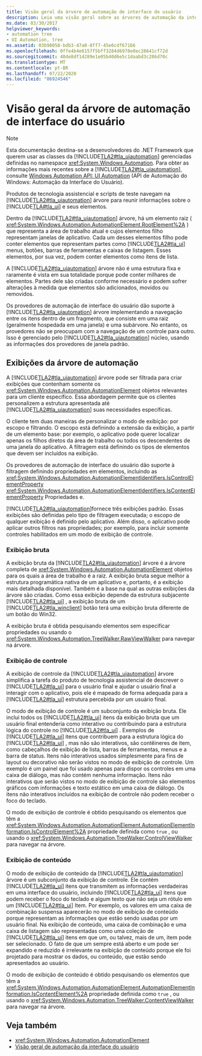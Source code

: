 ```yaml
---
title: Visão geral da árvore de automação de interface do usuário
description: Leia uma visão geral sobre as árvores de automação da interface do usuário. Saiba mais sobre exibições diferentes de uma árvore de automação de interface do usuário, como exibição bruta, exibição de controle e exibição de conteúdo.
ms.date: 03/30/2017
helpviewer_keywords:
- automation tree
- UI Automation, tree
ms.assetid: 03b98058-bdb3-47a0-8ff7-45e6cdf67166
ms.openlocfilehash: 0ffe4b4e6157f5bff3284d6978e0ec28641cf72d
ms.sourcegitcommit: 40de8df14289e1e05b40d6e5c1daabd3c286d70c
ms.translationtype: MT
ms.contentlocale: pt-BR
ms.lasthandoff: 07/22/2020
ms.locfileid: "86924546"
---
```

# <a name="ui-automation-tree-overview"></a>Visão geral da árvore de automação de interface do usuário
> [!NOTE]
> Esta documentação destina-se a desenvolvedores do .NET Framework que querem usar as classes da [!INCLUDE[TLA2#tla_uiautomation](../../../includes/tla2sharptla-uiautomation-md.md)] gerenciadas definidas no namespace <xref:System.Windows.Automation>. Para obter as informações mais recentes sobre a [!INCLUDE[TLA2#tla_uiautomation](../../../includes/tla2sharptla-uiautomation-md.md)], consulte [Windows Automation API: UI Automation](/windows/win32/winauto/entry-uiauto-win32) (API de Automação do Windows: Automação da Interface do Usuário).  
  
 Produtos de tecnologia assistencial e scripts de teste navegam na [!INCLUDE[TLA2#tla_uiautomation](../../../includes/tla2sharptla-uiautomation-md.md)] árvore para reunir informações sobre o [!INCLUDE[TLA#tla_ui](../../../includes/tlasharptla-ui-md.md)] e seus elementos.  
  
 Dentro da [!INCLUDE[TLA2#tla_uiautomation](../../../includes/tla2sharptla-uiautomation-md.md)] árvore, há um elemento raiz ( <xref:System.Windows.Automation.AutomationElement.RootElement%2A> ) que representa a área de trabalho atual e cujos elementos filho representam janelas de aplicativo. Cada um desses elementos filho pode conter elementos que representam partes como [!INCLUDE[TLA2#tla_ui](../../../includes/tla2sharptla-ui-md.md)] menus, botões, barras de ferramentas e caixas de listagem. Esses elementos, por sua vez, podem conter elementos como itens de lista.  
  
 A [!INCLUDE[TLA2#tla_uiautomation](../../../includes/tla2sharptla-uiautomation-md.md)] árvore não é uma estrutura fixa e raramente é vista em sua totalidade porque pode conter milhares de elementos. Partes dele são criadas conforme necessário e podem sofrer alterações à medida que elementos são adicionados, movidos ou removidos.  
  
 Os provedores de automação de interface do usuário dão suporte à [!INCLUDE[TLA2#tla_uiautomation](../../../includes/tla2sharptla-uiautomation-md.md)] árvore implementando a navegação entre os itens dentro de um fragmento, que consiste em uma raiz (geralmente hospedada em uma janela) e uma subárvore. No entanto, os provedores não se preocupam com a navegação de um controle para outro. Isso é gerenciado pelo [!INCLUDE[TLA2#tla_uiautomation](../../../includes/tla2sharptla-uiautomation-md.md)] núcleo, usando as informações dos provedores de janela padrão.  
  
<a name="uiautomation_tree_view"></a>
## <a name="views-of-the-automation-tree"></a>Exibições da árvore de automação  
 A [!INCLUDE[TLA2#tla_uiautomation](../../../includes/tla2sharptla-uiautomation-md.md)] árvore pode ser filtrada para criar exibições que contenham somente os <xref:System.Windows.Automation.AutomationElement> objetos relevantes para um cliente específico. Essa abordagem permite que os clientes personalizem a estrutura apresentada até [!INCLUDE[TLA2#tla_uiautomation](../../../includes/tla2sharptla-uiautomation-md.md)] suas necessidades específicas.  
  
 O cliente tem duas maneiras de personalizar o modo de exibição: por escopo e filtrando. O escopo está definindo a extensão da exibição, a partir de um elemento base: por exemplo, o aplicativo pode querer localizar apenas os filhos diretos da área de trabalho ou todos os descendentes de uma janela do aplicativo. A filtragem está definindo os tipos de elementos que devem ser incluídos na exibição.  
  
 Os provedores de automação de interface do usuário dão suporte à filtragem definindo propriedades em elementos, incluindo as <xref:System.Windows.Automation.AutomationElementIdentifiers.IsControlElementProperty> <xref:System.Windows.Automation.AutomationElementIdentifiers.IsContentElementProperty> Propriedades e.  
  
 [!INCLUDE[TLA2#tla_uiautomation](../../../includes/tla2sharptla-uiautomation-md.md)]fornece três exibições padrão. Essas exibições são definidas pelo tipo de filtragem executada; o escopo de qualquer exibição é definido pelo aplicativo. Além disso, o aplicativo pode aplicar outros filtros nas propriedades; por exemplo, para incluir somente controles habilitados em um modo de exibição de controle.  
  
<a name="uiautomation_raw_view"></a>
### <a name="raw-view"></a>Exibição bruta  
 A exibição bruta da [!INCLUDE[TLA2#tla_uiautomation](../../../includes/tla2sharptla-uiautomation-md.md)] árvore é a árvore completa de <xref:System.Windows.Automation.AutomationElement> objetos para os quais a área de trabalho é a raiz. A exibição bruta segue melhor a estrutura programática nativa de um aplicativo e, portanto, é a exibição mais detalhada disponível. Também é a base na qual as outras exibições da árvore são criadas. Como essa exibição depende da estrutura subjacente [!INCLUDE[TLA2#tla_ui](../../../includes/tla2sharptla-ui-md.md)] , a exibição bruta de um [!INCLUDE[TLA2#tla_winclient](../../../includes/tla2sharptla-winclient-md.md)] botão terá uma exibição bruta diferente de um botão do Win32.  
  
 A exibição bruta é obtida pesquisando elementos sem especificar propriedades ou usando o <xref:System.Windows.Automation.TreeWalker.RawViewWalker> para navegar na árvore.  
  
<a name="uiautomation_control_view"></a>
### <a name="control-view"></a>Exibição de controle  
 A exibição de controle da [!INCLUDE[TLA2#tla_uiautomation](../../../includes/tla2sharptla-uiautomation-md.md)] árvore simplifica a tarefa do produto de tecnologia assistencial de descrever o [!INCLUDE[TLA2#tla_ui](../../../includes/tla2sharptla-ui-md.md)] para o usuário final e ajudar o usuário final a interagir com o aplicativo, pois ele é mapeado de forma adequada para a [!INCLUDE[TLA2#tla_ui](../../../includes/tla2sharptla-ui-md.md)] estrutura percebida por um usuário final.  
  
 O modo de exibição de controle é um subconjunto da exibição bruta. Ele inclui todos os [!INCLUDE[TLA2#tla_ui](../../../includes/tla2sharptla-ui-md.md)] itens da exibição bruta que um usuário final entenderia como interativo ou contribuindo para a estrutura lógica do controle no [!INCLUDE[TLA2#tla_ui](../../../includes/tla2sharptla-ui-md.md)] . Exemplos de [!INCLUDE[TLA2#tla_ui](../../../includes/tla2sharptla-ui-md.md)] itens que contribuem para a estrutura lógica do [!INCLUDE[TLA2#tla_ui](../../../includes/tla2sharptla-ui-md.md)] , mas não são interativos, são contêineres de item, como cabeçalhos de exibição de lista, barras de ferramentas, menus e a barra de status. Itens não interativos usados simplesmente para fins de layout ou decorativo não serão vistos no modo de exibição de controle. Um exemplo é um painel que foi usado apenas para dispor os controles em uma caixa de diálogo, mas não contém nenhuma informação. Itens não interativos que serão vistos no modo de exibição de controle são elementos gráficos com informações e texto estático em uma caixa de diálogo. Os itens não interativos incluídos na exibição de controle não podem receber o foco do teclado.  
  
 O modo de exibição de controle é obtido pesquisando os elementos que têm a <xref:System.Windows.Automation.AutomationElement.AutomationElementInformation.IsControlElement%2A> propriedade definida como `true` , ou usando o <xref:System.Windows.Automation.TreeWalker.ControlViewWalker> para navegar na árvore.  
  
<a name="uiautomation_content_view"></a>
### <a name="content-view"></a>Exibição de conteúdo  
 O modo de exibição de conteúdo da [!INCLUDE[TLA2#tla_uiautomation](../../../includes/tla2sharptla-uiautomation-md.md)] árvore é um subconjunto da exibição de controle. Ele contém [!INCLUDE[TLA2#tla_ui](../../../includes/tla2sharptla-ui-md.md)] itens que transmitem as informações verdadeiras em uma interface do usuário, incluindo [!INCLUDE[TLA2#tla_ui](../../../includes/tla2sharptla-ui-md.md)] itens que podem receber o foco do teclado e algum texto que não seja um rótulo em um [!INCLUDE[TLA2#tla_ui](../../../includes/tla2sharptla-ui-md.md)] Item. Por exemplo, os valores em uma caixa de combinação suspensa aparecerão no modo de exibição de conteúdo porque representam as informações que estão sendo usadas por um usuário final. Na exibição de conteúdo, uma caixa de combinação e uma caixa de listagem são representadas como uma coleção de [!INCLUDE[TLA2#tla_ui](../../../includes/tla2sharptla-ui-md.md)] itens em que um, ou talvez, mais de um, item pode ser selecionado. O fato de que um sempre está aberto e um pode ser expandido e reduzido é irrelevante na exibição de conteúdo porque ele foi projetado para mostrar os dados, ou conteúdo, que estão sendo apresentados ao usuário.  
  
 O modo de exibição de conteúdo é obtido pesquisando os elementos que têm a <xref:System.Windows.Automation.AutomationElement.AutomationElementInformation.IsContentElement%2A> propriedade definida como `true` , ou usando o <xref:System.Windows.Automation.TreeWalker.ContentViewWalker> para navegar na árvore.  
  
## <a name="see-also"></a>Veja também

- <xref:System.Windows.Automation.AutomationElement>
- [Visão geral de automação da interface do usuário](ui-automation-overview.md)
